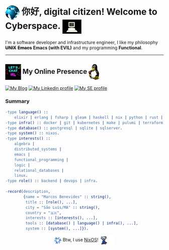 # <img align="center" src="./assets/globe.gif" height="45" /> 你好, digital citizen! Welcome to Cyberspace. <img align="center" src="./assets/computer.gif" height="45" /> 

I'm a software developer and infrastructure engineer, I like my philosophy ~~**UNIX**~~ ~~**Emacs**~~ **Emacs (with EVIL)** and my programming **Functional**.

-------

## <img align="center" width="50" heigth="50" src="./assets/chat.gif"> My Online Presence <img align="center" src="./assets/linux.gif" height="50" />

[![My Blog][blog]](https://schonfinkel.github.io)
[![My Linkedin profile][linkedin]](https://linkedin.com/in/schonfinkel)
[![My SE profile][stackexchange]](https://stackoverflow.com/users/4614840/schonfinkel?tab=profile)

### Summary

```erlang
-type language() ::
    elixir | erlang | fsharp | gleam | haskell | nix | python | rust | shell | sql.
-type infra() :: docker | git | kubernetes | make | pulumi | terraform | vault.
-type database() :: postgresql | sqlite | sqlserver.
-type system() :: nixos.
-type interests() ::
    algebra |
    distributed_systems |
    emacs |
    functional_programming |
    logic |
    relational_databases |
    linux.
-type role() :: backend | devops | infra.

-record(description,
        {name = "Marcos Benevides" :: string(),
         title :: [role(), ...],
         city = "São Luís/MA" :: string(),
         country = "🇧🇷",
         interests :: [interests(), ...],
         tools :: [database() | language() | infra(), ...],
         system :: [system(), ...]}).
```

<div align="center">
  <img align="center" src="./assets/nixos.gif" height="25" width="25" />
  Btw, I use <a href=https://nixos.org>NixOS</a>! <img align="center" width="50" width="50" src="./assets/wizard.gif">
</div><br>


[blog]: https://img.shields.io/badge/Blog-B1361E?style=for-the-badge&logo=linux&logoColor=white
[linkedin]: https://img.shields.io/badge/LinkedIn-0077B5?style=for-the-badge&logo=linkedin&logoColor=white
[stackexchange]: https://img.shields.io/badge/stackexchange-0A0A0A?style=for-the-badge&logo=stackexchange&logoColor=white
